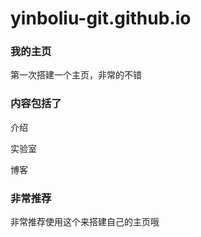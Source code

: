 # yinboliu-git.github.io
### 我的主页

第一次搭建一个主页，非常的不错

### 内容包括了

介绍

实验室

博客

### 非常推荐

非常推荐使用这个来搭建自己的主页哦
